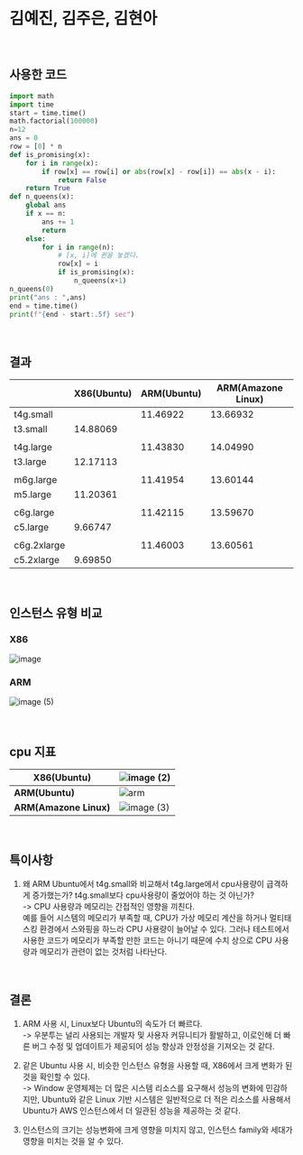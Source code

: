 # 김예진, 김주은, 김현아  
<br>

## 사용한 코드
```python
import math
import time
start = time.time()
math.factorial(100000)
n=12
ans = 0
row = [0] * n
def is_promising(x):
    for i in range(x):
        if row[x] == row[i] or abs(row[x] - row[i]) == abs(x - i):
            return False
    return True
def n_queens(x):
    global ans
    if x == n:
        ans += 1
        return
    else:
        for i in range(n):
            # [x, i]에 퀸을 놓겠다.
            row[x] = i
            if is_promising(x):
                n_queens(x+1)
n_queens(0)
print("ans : ",ans)
end = time.time()
print(f"{end - start:.5f} sec")
```
<br>

## 결과 
|             	| X86(Ubuntu)      	| ARM(Ubuntu)      	| ARM(Amazone Linux) 	|
|-------------	|----------	|----------	|------------	|
| t4g.small   	|          	| 11.46922 	| 13.66932   	|
| t3.small    	| 14.88069 	|          	|            	|
|	|	|	||
| t4g.large   	|          	| 11.43830 	| 14.04990   	|
| t3.large    	| 12.17113 	|          	|            	|
|	|	|	||
| m6g.large   	|          	| 11.41954 	| 13.60144   	|
| m5.large    	| 11.20361 	|          	|            	|
|	|	|	||
| c6g.large   	|          	| 11.42115 	| 13.59670   	|
| c5.large    	| 9.66747  	|          	|            	|
|	|	|	||
| c6g.2xlarge 	|          	| 11.46003 	| 13.60561   	|
| c5.2xlarge  	| 9.69850  	|          	|            	|
<br>


## 인스턴스 유형 비교
### X86
![image](https://github.com/koorukuroo/pda_4th/assets/92364973/fac04d1b-ec07-412d-9fb9-cd7ea5e4ad24)
### ARM
![image (5)](https://github.com/koorukuroo/pda_4th/assets/92364973/62703b5d-7ff7-4f01-9e2a-e9852e72257f)  
<br><br>

## cpu 지표

|  X86(Ubuntu)    	| ![image (2)](https://github.com/koorukuroo/pda_4th/assets/92364973/158bfc33-7c8c-4795-adda-cae6b47abcbb) 	|
|--------------------	|----------------------------------------------------------------------------------------------------------	|
| **ARM(Ubuntu)**                	| ![arm](https://github.com/koorukuroo/pda_4th/assets/92364973/bcd9cda3-1a4b-4acc-ad63-de5a34cad20c)       	|
| **ARM(Amazone Linux)** 	| ![image (3)](https://github.com/koorukuroo/pda_4th/assets/92364973/a63ae31a-4f77-454e-8c58-46c6d2008254) 	|
<br>

## 특이사항
1. 왜 ARM Ubuntu에서 t4g.small와 비교해서 t4g.large에서 cpu사용량이 급격하게 증가했는가? t4g.small보다 cpu사용량이 줄었어야 하는 것 아닌가? <br>
  -> CPU 사용량과 메모리는 간접적인 영향을 끼친다. <br>
예를 들어 시스템의 메모리가 부족할 때, CPU가 가상 메모리 계산을 하거나 멀티태스킹 환경에서 스와핑을 하느라 CPU 사용량이 늘어날 수 있다.
그러나 테스트에서 사용한 코드가 메모리가 부족할 만한 코드는 아니기 때문에 수치 상으로 CPU 사용량과 메모리가 관련이 없는 것처럼 나타난다.
<br>

## 결론
1. ARM 사용 시, Linux보다 Ubuntu의 속도가 더 빠르다.  
  -> 우분투는 널리 사용되는 개발자 및 사용자 커뮤니티가 활발하고, 이로인해 더 빠른 버그 수정 및 업데이트가 제공되어 성능 향상과 안정성을 기져오는 것 같다. <br>

2. 같은 Ubuntu 사용 시, 비슷한 인스턴스 유형을 사용할 때, X86에서 크게 변화가 된 것을 확인할 수 있다.  
  -> Window 운영체제는 더 많은 시스템 리소스를 요구해서 성능의 변화에 민감하지만, Ubuntu와 같은 Linux 기반 시스템은 일반적으로 더 적은 리소스를 사용해서 Ubuntu가 AWS 인스턴스에서 더 일관된 성능을 제공하는 것 같다.<br>

3. 인스턴스의 크기는 성능변화에 크게 영향을 미치지 않고, 인스턴스 family와 세대가 영향을 미치는 것을 알 수 있다. <br>

